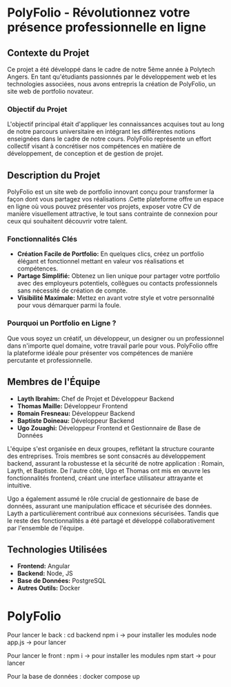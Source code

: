 # PolyFolio - Révolutionnez votre présence professionnelle en ligne
## Contexte du Projet

Ce projet a été développé dans le cadre de notre 5ème année à Polytech Angers. En tant qu'étudiants passionnés par le développement web et les technologies associées, nous avons entrepris la création de PolyFolio, un site web de portfolio novateur.

### Objectif du Projet

L'objectif principal était d'appliquer les connaissances acquises tout au long de notre parcours universitaire en intégrant les différentes notions enseignées dans le cadre de notre cours. PolyFolio représente un effort collectif visant à concrétiser nos compétences en matière de développement, de conception et de gestion de projet.

## Description du Projet

PolyFolio est un site web de portfolio innovant conçu pour transformer la façon dont vous partagez vos réalisations .Cette plateforme offre un espace en ligne où vous pouvez présenter vos projets, exposer votre CV de manière visuellement attractive, le tout sans contrainte de connexion pour ceux qui souhaitent découvrir votre talent.

### Fonctionnalités Clés

- **Création Facile de Portfolio:** En quelques clics, créez un portfolio élégant et fonctionnel mettant en valeur vos réalisations et compétences.
- **Partage Simplifié:** Obtenez un lien unique pour partager votre portfolio avec des employeurs potentiels, collègues ou contacts professionnels sans nécessité de création de compte.
- **Visibilité Maximale:** Mettez en avant votre style et votre personnalité pour vous démarquer parmi la foule.

### Pourquoi un Portfolio en Ligne ?

Que vous soyez un créatif, un développeur, un designer ou un professionnel dans n'importe quel domaine, votre travail parle pour vous. PolyFolio offre la plateforme idéale pour présenter vos compétences de manière percutante et professionnelle.

## Membres de l'Équipe

- **Layth Ibrahim:** Chef de Projet et Développeur Backend
- **Thomas Maille:** Développeur Frontend 
- **Romain Fresneau:** Développeur Backend
- **Baptiste Doineau:** Développeur Backend
- **Ugo Zouaghi:** Développeur Frontend et Gestionnaire de Base de Données

L'équipe s'est organisée en deux groupes, reflétant la structure courante des entreprises. Trois membres se sont consacrés au développement backend, assurant la robustesse et la sécurité de notre application : Romain, Layth, et Baptiste. De l'autre côté, Ugo et Thomas ont mis en œuvre les fonctionnalités frontend, créant une interface utilisateur attrayante et intuitive.

Ugo a également assumé le rôle crucial de gestionnaire de base de données, assurant une manipulation efficace et sécurisée des données. Layth a particulièrement contribué aux connexions sécurisées.
Tandis que le reste des fonctionnalités a été partagé et développé collaborativement par l'ensemble de l'équipe.


## Technologies Utilisées

- **Frontend:** Angular
- **Backend:** Node, JS
- **Base de Données:** PostgreSQL
- **Autres Outils:** Docker

# PolyFolio

Pour lancer le back : 
cd backend 
npm i -> pour installer les modules 
node app.js -> pour lancer 

Pour lancer le front : 
npm i -> pour installer les modules 
npm start -> pour lancer

Pour la base de données : 
docker compose up
